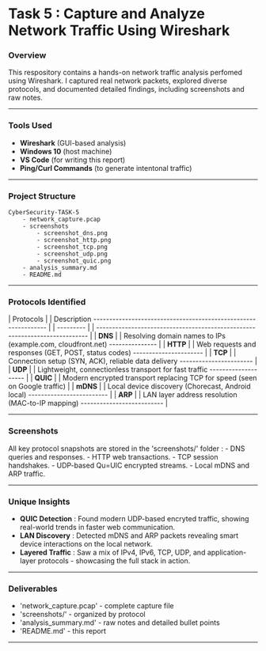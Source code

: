 # Task 5 : Capture and Analyze Network Traffic Using Wireshark 

### Overview 

This respository contains a hands-on network traffic analysis perfomed using Wireshark. 
I captured real network packets, explored diverse protocols, and documented detailed findings, including screenshots and raw notes. 

--- 

### Tools Used 

- **Wireshark** (GUI-based analysis)
- **Windows 10** (host machine)
- **VS Code** (for writing this report)
- **Ping/Curl Commands** (to generate intentonal traffic)

--- 

### Project Structure 
    CyberSecurity-TASK-5 
        - network_capture.pcap 
        - screenshots 
            - screenshot_dns.png 
            - screenshot_http.png 
            - screenshot_tcp.png 
            - screenshot_udp.png 
            - screenshot_quic.png 
        - analysis_summary.md 
        - README.md 

--- 

### Protocols Identified 

| Protocols | | Description --------------------------------------------------------------- |
| --------- | | --------------------------------------------------------------------------- | 
| **DNS**   | | Resolving domain names to IPs (example.com, cloudfront.net) --------------- | 
| **HTTP**  | | Web requests and responses (GET, POST, status codes) ---------------------- | 
| **TCP**   | | Connection setup (SYN, ACK), reliable data delivery ----------------------- | 
| **UDP**   | | Lightweight, connectionless transport for fast traffic -------------------- | 
| **QUIC**  | | Modern encrypted transport replacing TCP for speed (seen on Google traffic) | 
| **mDNS**  | | Local device discovery (Chorecast, Android local) ------------------------- | 
| **ARP**   | | LAN layer address resolution (MAC-to-IP mapping) -------------------------- |

--- 

### Screenshots 

All key protocol snapshots are stored in the 'screenshots/' folder : 
    - DNS queries and responses. 
    - HTTP web transactions. 
    - TCP session handshakes. 
    - UDP-based Qu=UIC encrypted streams. 
    - Local mDNS and ARP traffic. 

--- 

### Unique Insights 

- **QUIC Detection** : Found modern UDP-based encryted traffic, showing real-world trends in faster web communication. 
- **LAN Discovery** : Detected mDNS and ARP packets revealing smart device interactions on the local network. 
- **Layered Traffic** : Saw a mix of IPv4, IPv6, TCP, UDP, and application-layer protocols - showcasing the full stack in action. 

--- 

### Deliverables 

- 'network_capture.pcap' - complete capture file 
- 'screenshots/' - organized by protocol 
- 'analysis_summary.md' - raw notes and detailed bullet points 
- 'README.md' - this report 

--- 